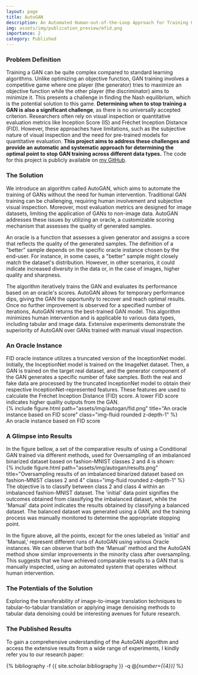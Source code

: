 ```yaml
---
layout: page
title: AutoGAN 
description: An Automated Human-out-of-the-Loop Approach for Training Generative Adversarial Networks
img: assets/img/publication_preview/mfid.png
importance: 2
category: Published
---
```


<h3>Problem Definition</h3>

Training a GAN can be quite complex compared to standard learning algorithms. Unlike optimizing an objective function, GAN training involves a competitive game where one player (the generator) tries to maximize an objective function while the other player (the discriminator) aims to minimize it. This presents a challenge in finding the Nash equilibrium, which is the potential solution to this game. <strong> Determining when to stop training a GAN is also a significant challenge</strong>, as there is no universally accepted criterion. Researchers often rely on visual inspection or quantitative evaluation metrics like Inception Score (IS) and Fréchet Inception Distance (FID). However, these approaches have limitations, such as the subjective nature of visual inspection and the need for pre-trained models for quantitative evaluation. <strong>This project aims to address these challenges and provide an automatic and systematic approach for determining the optimal point to stop GAN training across different data types.</strong> The code for this project is publicly available on <a href="https://github.com/enazari/autoGAN" style=" text-decoration: underline;">my GitHub</a>.

<h3>The Solution</h3>

We introduce an algorithm called AutoGAN, which aims to automate the training of GANs without the need for human intervention. Traditional GAN training can be challenging, requiring human involvement and subjective visual inspection. Moreover, most evaluation metrics are designed for image datasets, limiting the application of GANs to non-image data. AutoGAN addresses these issues by utilizing an oracle, a customizable scoring mechanism that assesses the quality of generated samples. 

An oracle is a function that assesses a given generator and assigns a score that reflects the quality of the generated samples. The definition of a "better" sample depends on the specific oracle instance chosen by the end-user. For instance, in some cases, a "better" sample might closely match the dataset's distribution. However, in other scenarios, it could indicate increased diversity in the data or, in the case of images, higher quality and sharpness. 

The algorithm iteratively trains the GAN and evaluates its performance based on an oracle's scores. AutoGAN allows for temporary performance dips, giving the GAN the opportunity to recover and reach optimal results. Once no further improvement is observed for a specified number of iterations, AutoGAN returns the best-trained GAN model. This algorithm minimizes human intervention and is applicable to various data types, including tabular and image data. Extensive experiments demonstrate the superiority of AutoGAN over GANs trained with manual visual inspection.



<h3>An Oracle Instance</h3>
FID oracle instance utilizes a truncated version of the InceptionNet model. Initially, the InceptionNet model is trained on the ImageNet dataset. Then, a GAN is trained on the target real dataset, and the generator component of the GAN generates a specific number of fake samples. Both the real and fake data are processed by the truncated InceptionNet model to obtain their respective InceptionNet-represented features. These features are used to calculate the Fréchet Inception Distance (FID) score. A lower FID score indicates higher quality outputs from the GAN.
<div class="row">
    <div class='container' style='max-width: 100%;'>
    <div class="col-sm mt-3 mt-md-0">
        {% include figure.html path="assets/img/autogan/fid.png" title="An oracle instance based on FID score" class="img-fluid rounded z-depth-1" %}
    </div>
        </div>

</div>
<div class="caption">
    An oracle instance based on FID score
</div>

<h3>A Glimpse into Results</h3>
In the figure bellow, a set of the comparative results of using a Conditional GAN trained via different methods, used for Oversampling of an imbalanced binarized dataset based on fashion-MNIST classes 2 and 4 is shown:
<div class="row">
    <div class='container' style='max-width: 100%;'>
    <div class="col-sm mt-3 mt-md-0">
        {% include figure.html path="assets/img/autogan/results.png" title="Oversampling results of an imbalanced binarized dataset based on fashion-MNIST classes 2 and 4" class="img-fluid rounded z-depth-1" %}
    </div>
        </div>

</div>
<div class="caption">
    The objective is to classify between class 2 and class 4 within an imbalanced fashion-MNIST dataset. The 'initial' data point signifies the outcomes obtained from classifying the imbalanced dataset, while the 'Manual' data point indicates the results obtained by classifying a balanced dataset. The balanced dataset was generated using a GAN, and the training process was manually monitored to determine the appropriate stopping point.
</div>

In the figure above, all the points, except for the ones labeled as 'initial' and 'Manual,' represent different runs of AutoGAN using various Oracle instances. We can observe that both the 'Manual' method and the AutoGAN method show similar improvements in the minority class after oversampling. This suggests that we have achieved comparable results to a GAN that is manually inspected, using an automated system that operates without human intervention.

<h3>The Potentials of the Solution</h3>
Exploring the transferability of image-to-image translation techniques to tabular-to-tabular translation or applying image denoising methods to tabular data denoising could be interesting avenues for future research.


<h3>The Published Results</h3>
To gain a comprehensive understanding of the AutoGAN algorithm and access the extensive results from a wide range of experiments, I kindly refer you to our research paper:
<div class='container' >
<div class="publications">

  {% bibliography -f {{ site.scholar.bibliography }} -q @*[number={{4}}]* %}

</div>
</div>

<!-- <div class='container' >
 The code for AutoGAN can be found at <a href='https://github.com/enazari/autoGAN'>https://github.com/enazari/autoGAN</a>.
</div> -->

